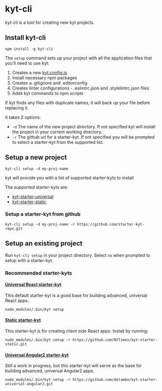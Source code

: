 # kyt-cli

kyt-cli is a tool for creating new kyt projects.

## Install kyt-cli
`npm install -g kyt-cli`

The `setup` command sets up your project with all the application files that you'll need to use kyt:

1. Creates a new [kyt.config.js](/docs/kytConfig.md)
2. Install necessary npm packages
3. Creates a .gitignore and .editorconfig
4. Creates linter configurations -  .eslintrc.json and .stylelintrc.json files
5. Adds kyt commands to npm scripts

If kyt finds any files with duplicate names, it will back up your file before replacing it.

It takes 2 options:

- `-d` The name of the new project directory. If not specified kyt will install the project in your current working directory.
- `-r` The github url for a starter-kyt. If not specified you will be prompted to select a starter-kyt from the supported list.

## Setup a new project
`kyt-cli setup -d my-proj-name`

kyt will provide you with a list of supported starter-kyts to install

The supported starter-kyts are:

- [kyt-starter-universal](/packages/starter-kyts/kyt-starter-universal)
- [kyt-starter-static](/packages/starter-kyts/kyt-starter-static)

### Setup a starter-kyt from github

`kyt-cli setup -d my-proj-name -r https://github.com/starter-kyt-repo.git`

## Setup an existing project
Run `kyt-cli setup` in your project directory.
Select `no` when prompted to setup with a starter-kyt.

### Recommended starter-kyts

#### [Universal React starter-kyt](/packages/starter-kyts/kyt-starter-universal)
This default starter-kyt is a good base for building advanced, universal React apps.

```
node_modules/.bin/kyt setup
```

#### [Static starter-kyt](/packages/starter-kyts/kyt-starter-static)

This starter-kyt is for creating client side React apps.
Install by running:
```
node_modules/.bin/kyt setup -r https://github.com/NYTimes/kyt-starter-static.git
```

#### [Universal Angular2 starter-kyt](https://github.com/delambo/kyt-starter-universal-angular2)
Still a work in progress, but this starter-kyt will serve as the base for building advanced, universal Angular2 apps.

```
node_modules/.bin/kyt setup -r https://github.com/delambo/kyt-starter-universal-angular2.git
```
